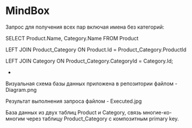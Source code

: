 # MindBox
Запрос для получения всех пар включая имена без категорий:


SELECT Product.Name, Category.Name FROM Product

LEFT JOIN Product_Category ON Product.Id = Product_Category.ProductId

LEFT JOIN Category ON Product_Category.CategoryId = Category.Id;


-
Визуальная схема базы данных приложена в репозитории файлом - Diagram.png

Результат выполнения запроса файлом - Executed.jpg

База данных из двух таблиц Product и Category, связь многие-ко-многим через таблицу Product_Category с композитным primary key.

